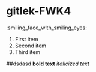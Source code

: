 # gitlek-FWK4

:smiling_face_with_smiling_eyes:

1. First item
2. Second item
3. Third item

##dsdasd
**bold text**
*italicized text* 
